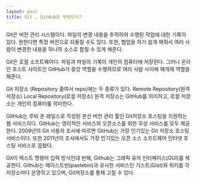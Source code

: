 ```yaml
---
layout: post
title: Git , GitHub란 무엇인가?
---
```

Git은 버전 관리 시스템이다. 파일의 변경 내용을 추적하여 수행된 작업에 대한 기록이 있다. 원한다면 특정 버전으로 되돌릴 수도 있다.
또한, 협업을 하기 쉽개 해줘서 여러 사람이 변경한 내용을 하나의 소스로 합칠 수 있게 해준다.

Git은 로컬 소프트웨어다. 파일과 파일의 기록이 개인의 컴퓨터에 저장된다. 그러나 온라인 호스트 사이트인 GitHub가 중앙 역할을 수행하므로 여러 사람 사이에 매개체 역할을 해준다. 

Git 저장소 (Repository 줄여서 repo)에는 두 종류가 있다.
Remote Repository(원격 저장소) Local Repository(로컬 저장소)
원격 저장소는 GitHub를 의미하고, 로컬 저장소는 개인의 컴퓨터를 의미한다.

GitHub는 루비 온 레일스로 작성된 분산 버전 관리 툴인 Git저장소 호스팅을 지원하는 웹 서비스이다. GitHub는 영리적인 서비스와 오픈소스를 위한 무상 서비스를 모두 제공한다. 2009년의 Git 사용자 조사에 따르면 GitHub는 가장 인기있는 Git 저장소 호스팅 서비스이다. 또한 2011년의 조사에서도 가장 인기있는 오픈 소스 소프트웨어 인터넷 호스팅 서비스로 꼽혔다.

Git이 텍스트 명령어 입력 방식인데 반해, Github는 그래픽 유저 인터페이스(GUI)를 제공한다. Github는 페이스트빈(pastebin)과 유사한 서비스인 기스트(Gist)와 위키를 각 저장소마다 운영하고 있으며, Git저장소를 통해 고칠 수 있다.